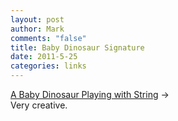 ```yaml
--- 
layout: post
author: Mark
comments: "false"
title: Baby Dinosaur Signature
date: 2011-5-25
categories: links
---
```

<a title="Barack Obama's Signature is Totally like..." href="http://doodleofboredom.com/post/5826032185/barack-obamas-signature-is-totally-a-cartoon-baby">A Baby Dinosaur Playing with String</a> →
<br />
Very creative.
